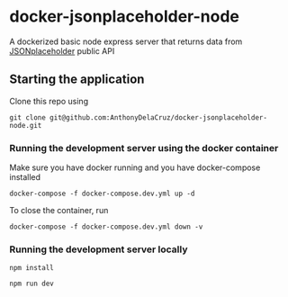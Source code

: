 # docker-jsonplaceholder-node

A dockerized basic node express server that returns data from [JSONplaceholder](https://jsonplaceholder.typicode.com/) public API

## Starting the application

 Clone this repo using 
```
git clone git@github.com:AnthonyDelaCruz/docker-jsonplaceholder-node.git
```

### Running the development server using the docker container

Make sure you have docker running and you have docker-compose installed
```
docker-compose -f docker-compose.dev.yml up -d
```
To close the container, run
```
docker-compose -f docker-compose.dev.yml down -v
```

### Running the development server locally
```
npm install

npm run dev
```

